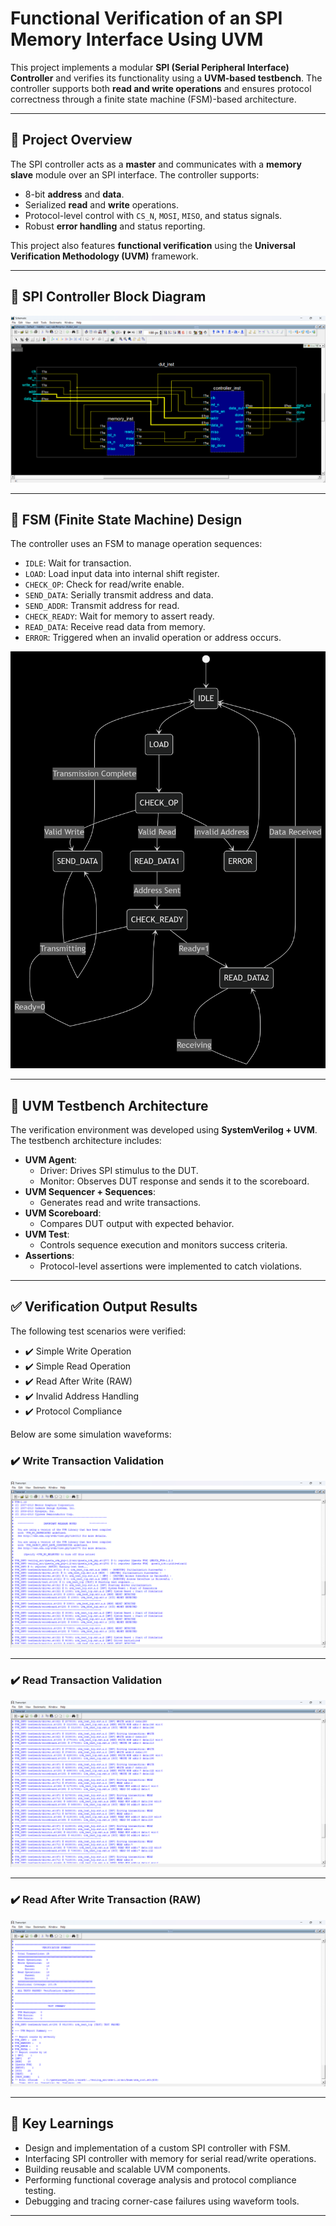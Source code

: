 # Functional Verification of an SPI Memory Interface Using UVM

This project implements a modular **SPI (Serial Peripheral Interface) Controller** and verifies its functionality using a **UVM-based testbench**. The controller supports both **read and write operations** and ensures protocol correctness through a finite state machine (FSM)-based architecture.

---

## 📌 Project Overview

The SPI controller acts as a **master** and communicates with a **memory slave** module over an SPI interface. The controller supports:

- 8-bit **address** and **data**.
- Serialized **read** and **write** operations.
- Protocol-level control with `CS_N`, `MOSI`, `MISO`, and status signals.
- Robust **error handling** and status reporting.

This project also features **functional verification** using the **Universal Verification Methodology (UVM)** framework.

---

## 🧩 SPI Controller Block Diagram

![SPI Controller Block Diagram](images/Schematic.png)

---

## 🔄 FSM (Finite State Machine) Design

The controller uses an FSM to manage operation sequences:

- `IDLE`: Wait for transaction.
- `LOAD`: Load input data into internal shift register.
- `CHECK_OP`: Check for read/write enable.
- `SEND_DATA`: Serially transmit address and data.
- `SEND_ADDR`: Transmit address for read.
- `CHECK_READY`: Wait for memory to assert ready.
- `READ_DATA`: Receive read data from memory.
- `ERROR`: Triggered when an invalid operation or address occurs.

![FSM Diagram](images/Controller.png)

---

## 🧪 UVM Testbench Architecture

The verification environment was developed using **SystemVerilog + UVM**. The testbench architecture includes:

- **UVM Agent**:
  - Driver: Drives SPI stimulus to the DUT.
  - Monitor: Observes DUT response and sends it to the scoreboard.
- **UVM Sequencer + Sequences**:
  - Generates read and write transactions.
- **UVM Scoreboard**:
  - Compares DUT output with expected behavior.
- **UVM Test**:
  - Controls sequence execution and monitors success criteria.
- **Assertions**:
  - Protocol-level assertions were implemented to catch violations.

---

## ✅ Verification Output Results

The following test scenarios were verified:

- ✔️ Simple Write Operation
- ✔️ Simple Read Operation
- ✔️ Read After Write (RAW)
- ✔️ Invalid Address Handling
- ✔️ Protocol Compliance

Below are some simulation waveforms:

### ✔️ Write Transaction Validation
![Write Transaction](images/1.png)

---

### ✔️ Read Transaction Validation
![Read Transaction](images/2.png)

---

### ✔️ Read After Write Transaction (RAW)
![Read After Write](images/3.png)

---

## 🧠 Key Learnings

- Design and implementation of a custom SPI controller with FSM.
- Interfacing SPI controller with memory for serial read/write operations.
- Building reusable and scalable UVM components.
- Performing functional coverage analysis and protocol compliance testing.
- Debugging and tracing corner-case failures using waveform tools.

---
